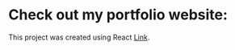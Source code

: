 # Check out my portfolio website: 

This project was created using React [Link](https://sharanb.netlify.app).
